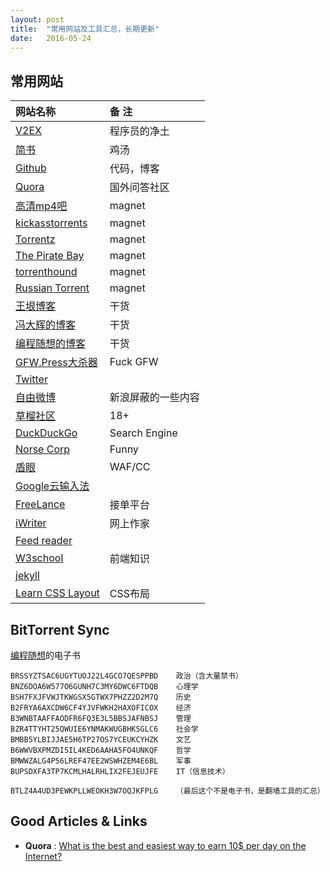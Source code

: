 ```yaml
---
layout: post
title:  "常用网站及工具汇总，长期更新"
date:   2016-05-24
---
```


## 常用网站

|网站名称|备  注|
|:-|:-|
|[V2EX](https://www.v2ex.com)|程序员的净土|
|[简书](http://www.jianshu.com)|鸡汤|
|[Github](https://www.github.com)|代码，博客|
|[Quora](https://www.quora.com)|国外问答社区|
|[高清mp4吧](http://www.mp4ba.com/)|magnet|
|[kickasstorrents](https://kat.cr/)|magnet|
|[Torrentz](https://torrentz.eu/)|magnet|
|[The Pirate Bay](https://gameofbay.org)|magnet|
|[torrenthound](http://www.torrenthound.com)|magnet|
|[Russian Torrent](http://new-rutor.org/)|magnet|
|[王垠博客](https://www.yinwang.org)|干货|
|[冯大辉的博客](http://dbanotes.net/)|干货
|[编程随想的博客](https://program-think.blogspot.com)|干货|
|[GFW.Press大杀器](http://gfw.press/)|Fuck GFW|
|[Twitter](https://twitter.com)||
|[自由微博](https://freeweibo.com)|新浪屏蔽的一些内容|
|[草榴社区](http://t66y.com)|18+|
|[DuckDuckGo](https://duckduckgo.com)|Search Engine|
|[Norse Corp](http://map.norsecorp.com/)|Funny|
|[盾眼](http://www.yundun.com/report/ccwaf)|WAF/CC|
|[Google云输入法](https://www.google.com/inputtools/try/)||
|[FreeLance](http://www.freelance.com/)|接单平台|
|[iWriter](https://www.iwriter.com/)|网上作家|
|[Feed reader](http://feedreader.com/)||
|[W3school](http://www.w3school.com.cn/)|前端知识|
|[jekyll](https://jekyllrb.com)||
|[Learn CSS Layout](http://learnlayout.com/)|CSS布局|


## BitTorrent Sync

[编程随想](https://github.com/programthink/books)的电子书

```
BRSSYZTSAC6UGYTUOJ22L4GCO7QESPPBD    政治（含大量禁书）
BNZ6DOA6W577O6GUNH7C3MY6DWC6FTDQB    心理学
BSH7FXJFVWJTKWGSX5GTWX7PHZZ2D2M7Q    历史
B2FRYA6AXCDW6CF4YJVFWKH2HAXOFICOX    经济
B3WNBTAAFFAODFR6FQ3E3L5BBSJAFNBSJ    管理
BZR4TTYHT25QWUIE6YNMAKWUGBHKSGLC6    社会学
BMBB5YLBIJJAE5H6TP27OS7YCEUKCYHZK    文艺
B6WWVBXPMZDI5IL4KED6AAHA5FO4UNKQF    哲学
BMWWZALG4P56LREF47EE2WSWHZEM4E6BL    军事
BUPSDXFA3TP7KCMLHALRHLIX2FEJEUJFE    IT（信息技术）

BTLZ4A4UD3PEWKPLLWEOKH3W7OQJKFPLG    （最后这个不是电子书，是翻墙工具的汇总）
```

## Good Articles & Links

 - **Quora** : [What is the best and easiest way to earn 10$ per day on the Internet?](https://www.quora.com/What-is-the-best-and-easiest-way-to-earn-10-per-day-on-the-internet)

